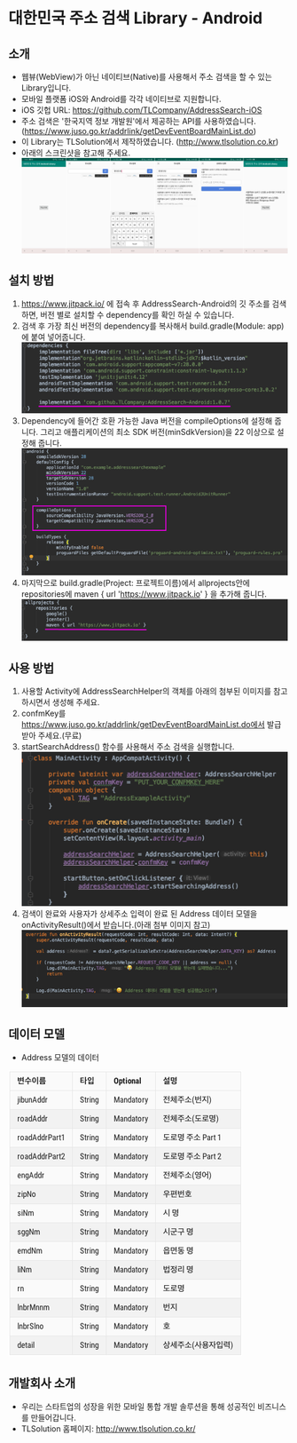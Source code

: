 # 대한민국 주소 검색 Library - Android
## 소개

- 웹뷰(WebView)가 아닌 네이티브(Native)를 사용해서 주소 검색을 할 수 있는 Library입니다. 
- 모바일 플랫폼 iOS와 Android를 각각 네이티브로 지원합니다.
- iOS 깃헙 URL: https://github.com/TLCompany/AddressSearch-iOS 
- 주소 검색은 '한국지역 정보 개발원'에서 제공하는 API를 사용하였습니다. (https://www.juso.go.kr/addrlink/getDevEventBoardMainList.do)
- 이 Library는 TLSolution에서 제작하였습니다. (http://www.tlsolution.co.kr)
- 아래의 스크린샷을 참고해 주세요.
![introImages.png](./Reources/Images/introImages.png)

## 설치 방법
1. https://www.jitpack.io/ 에 접속 후 AddressSearch-Android의 깃 주소를 검색하면, 버전 별로 설치할 수 dependency를 확인 하실 수 있습니다.
2. 검색 후 가장 최신 버전의 dependency를 복사해서 build.gradle(Module: app)에 붙여 넣어줍니다.
![two.png](./Reources/Images/two.png)
3. Dependency에 들어간 호환 가능한 Java 버전을 compileOptions에 설정해 줍니다. 그리고 애플리케이션의 최소 SDK 버전(minSdkVersion)을 22 이상으로 설정해 줍니다.
![three.png](./Reources/Images/three.png)
4. 마지막으로 build.gradle(Project: 프로젝트이름)에서 
   allprojects안에 repositories에 maven { url 'https://www.jitpack.io' } 을 추가해 줍니다.
![one.png](./Reources/Images/one.png)


## 사용 방법 
1. 사용할 Activity에 AddressSearchHelper의 객체를 아래의 첨부된 이미지를 참고하시면서 생성해 주세요.
2. confmKey를 https://www.juso.go.kr/addrlink/getDevEventBoardMainList.do에서 발급받아 주세요.(무료) 
3. startSearchAddress() 함수를 사용해서 주소 검색을 실행합니다.
![init.png](./Reources/Images/init.png)
4. 검색이 완료와 사용자가 상세주소 입력이 완료 된 Address 데이터 모델을 onActivityResult()에서 받습니다.(아래 첨부 이미지 참고)
![resultBack.png](./Reources/Images/resultBack.png)

## 데이터 모델
- Address 모델의 데이터

![dataModelTable.png](./Reources/Images/dataModelTable.png)



## 개발회사 소개 
- 우리는 스타트업의 성장을 위한 모바일 통합 개발 솔루션을 통해 성공적인 비즈니스를 만들어갑니다.
- TLSolution 홈페이지: http://www.tlsolution.co.kr/
